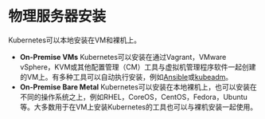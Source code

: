 # 物理服务器安装

Kubernetes可以本地安装在VM和裸机上。

* **On-Premise VMs** Kubernetes可以安装在通过Vagrant，VMware vSphere，KVM或其他配置管理（CM）工具与虚拟机管理程序软件一起创建的VM上。有多种工具可以自动执行安装，例如[Ansible](https://www.ansible.com/)或[kubeadm](https://github.com/kubernetes/kubeadm)。
* **On-Premise Bare Metal** Kubernetes可以安装在本地裸机上，也可以安装在不同的操作系统之上，例如RHEL，CoreOS，CentOS，Fedora，Ubuntu等。大多数用于在VM上安装Kubernetes的工具也可以与裸机安装一起使用。



